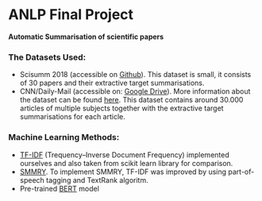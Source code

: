 # ANLP Final Project

<b>Automatic Summarisation of scientific papers</b>


### The Datasets Used: 
* Scisumm 2018 (accessible on [Github](https://github.com/WING-NUS/scisumm-corpus/tree/master/data/Training-Set-2018)).  This dataset is small, it consists of 30 papers and their extractive target summarisations.
* CNN/Daily-Mail (accessible on: [Google Drive](https://drive.google.com/uc?id=1-DLTTioISS8i3UrOG4sjjc_js0ncnBnn)). More information about the dataset can be found [here](https://www.tensorflow.org/datasets/catalog/cnn_dailymail). This dataset contains around 30.000 articles of multiple subjects together with the extractive target summarisations for each article.

### Machine Learning Methods:
* [TF-IDF](https://github.com/kat-ko/Final-Project-ANLP/tree/main/TF-IDF_for_Summarisation) (Trequency–Inverse Document Frequency) implemented ourselves and also taken from scikit learn library for comparison. 
* [SMMRY](https://github.com/kat-ko/Final-Project-ANLP/tree/main/TF-IDF_for_Summarisation). To  implement SMMRY, TF-IDF was improved by using part-of-speech tagging and TextRank algoritm.  
* Pre-trained [BERT](https://github.com/kat-ko/Final-Project-ANLP/tree/main/BERT_for_Summarisation) model
